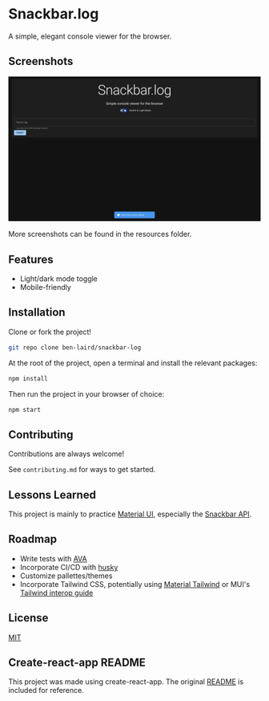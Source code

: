 # Snackbar.log

A simple, elegant console viewer for the browser.

## Screenshots

![Dark Mode with Log Message](resources/dark-mode-with-log.png)

More screenshots can be found in the resources folder.

## Features

- Light/dark mode toggle
- Mobile-friendly

## Installation

Clone or fork the project!

```bash
git repo clone ben-laird/snackbar-log
```

At the root of the project, open a terminal and install the relevant packages:

```bash
npm install
```

Then run the project in your browser of choice:

```bash
npm start
```

## Contributing

Contributions are always welcome!

See `contributing.md` for ways to get started.

## Lessons Learned

This project is mainly to practice [Material UI](https://github.com/mui/material-ui), especially the [Snackbar API](https://mui.com/material-ui/react-snackbar/#main-content).

## Roadmap

- Write tests with [AVA](https://github.com/avajs/ava)
- Incorporate CI/CD with [husky](https://github.com/typicode/husky)
- Customize pallettes/themes
- Incorporate Tailwind CSS, potentially using [Material Tailwind](https://github.com/creativetimofficial/material-tailwind) or MUI's [Tailwind interop guide](https://mui.com/material-ui/guides/interoperability/#tailwind-css)

## License

[MIT](https://choosealicense.com/licenses/mit/)

## Create-react-app README

This project was made using create-react-app. The original [README](CRA-README.md) is included for reference.
